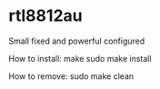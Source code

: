 # rtl8812au

Small fixed and powerful configured 

How to install:
make
sudo make install

How to remove:
sudo make clean
